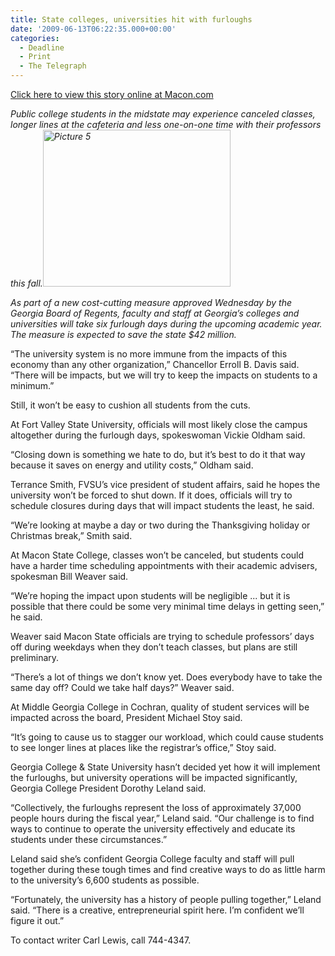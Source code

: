 ```yaml
---
title: State colleges, universities hit with furloughs
date: '2009-06-13T06:22:35.000+00:00'
categories:
  - Deadline
  - Print
  - The Telegraph
---
```


<a href="http://www.macon.com/2009/08/13/808286/state-colleges-universities-hit.html">Click here to view this story online at Macon.com</a>

*Public college students in the midstate may experience canceled classes, longer lines at the cafeteria and less one-on-one time with their professors this fall.<a href="{{ site.baseurl }}/assets/Picture-5.png"><img class="size-medium wp-image-168 alignright" title="Picture 5" src="{{ site.baseurl }}/assets/Picture-5.png" alt="Picture 5" width="300" height="251" /></a>*

*As part of a new cost-cutting measure approved Wednesday by the Georgia Board of Regents, faculty and staff at Georgia’s colleges and universities will take six furlough days during the upcoming academic year. The measure is expected to save the state $42 million.*

<div id="story_text_remaining">
“The university system is no more immune from the impacts of this  economy than any other organization,” Chancellor Erroll B. Davis said.  “There will be impacts, but we will try to keep the impacts on students  to a minimum.”

Still, it won’t be easy to cushion all students  from the cuts.

At Fort Valley State University, officials will  most likely close the campus altogether during the furlough days,  spokeswoman Vickie Oldham said.

“Closing down is something we hate  to do, but it’s best to do it that way because it saves on energy and  utility costs,” Oldham said.

Terrance Smith, FVSU’s vice president  of student affairs, said he hopes the university won’t be forced to  shut down. If it does, officials will try to schedule closures during  days that will impact students the least, he said.

“We’re looking  at maybe a day or two during the Thanksgiving holiday or Christmas  break,” Smith said.

At Macon State College, classes won’t be  canceled, but students could have a harder time scheduling appointments  with their academic advisers, spokesman Bill Weaver said.

“We’re  hoping the impact upon students will be negligible ... but it is  possible that there could be some very minimal time delays in getting  seen,” he said.

Weaver said Macon State officials are trying to  schedule professors’ days off during weekdays when they don’t teach  classes, but plans are still preliminary.

“There’s a lot of things  we don’t know yet. Does everybody have to take the same day off? Could  we take half days?” Weaver said.

At Middle Georgia College in  Cochran, quality of student services will be impacted across the board,  President Michael Stoy said.

“It’s going to cause us to stagger  our workload, which could cause students to see longer lines at places  like the registrar’s office,” Stoy said.

Georgia College &amp;  State University hasn’t decided yet how it will implement the furloughs,  but university operations will be impacted significantly, Georgia  College President Dorothy Leland said.

“Collectively, the  furloughs represent the loss of approximately 37,000 people hours during  the fiscal year,” Leland said. “Our challenge is to find ways to  continue to operate the university effectively and educate its students  under these circumstances.”

Leland said she’s confident Georgia  College faculty and staff will pull together during these tough times  and find creative ways to do as little harm to the university’s 6,600  students as possible.

“Fortunately, the university has a history  of people pulling together,” Leland said. “There is a creative,  entrepreneurial spirit here. I’m confident we’ll figure it out.”

To contact writer  Carl Lewis, call 744-4347.
</div>

